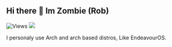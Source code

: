 ## Hi there 👋 Im Zombie (Rob) 
![Views](https://komarev.com/ghpvc/?username=Dark8909&repo=themelist&color=red)
 ![](https://komarev.com/ghpvc/?username=Dark8909&color=orange)




I personaly use Arch and arch based distros, Like EndeavourOS.
